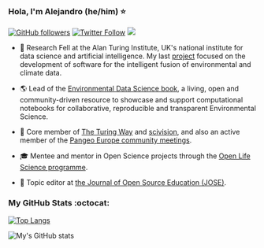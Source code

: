 ### Hola, I'm Alejandro (he/him) ⭐

[![GitHub followers](https://img.shields.io/github/followers/acocac?style=social)](https://github.com/acocac) [![Twitter Follow](https://img.shields.io/twitter/follow/alejo_coca?style=social)](https://twitter.com/alejo_coca) [![](https://img.shields.io/badge/visit-website-orange)](https://acocac.github.io/en/)

- :test_tube:	Research Fell at the Alan Turing Institute, UK's national institute for data science and artificial intelligence. My last [project](https://www.turing.ac.uk/research/research-projects/environmental-monitoring-blending-satellite-and-surface-data) focused on the development of software for the intelligent fusion of environmental and climate data. 

- :earth_americas: Lead of the [Environmental Data Science book](https://github.com/alan-turing-institute/environmental-ds-book), a living, open and community-driven resource to showcase and support computational notebooks for collaborative, reproducible and transparent Environmental Science.

- :busts_in_silhouette: Core member of [The Turing Way](https://github.com/alan-turing-institute/the-turing-way) and [scivision](https://github.com/alan-turing-institute/scivision), and also an active member of the [Pangeo Europe community meetings](https://pangeo.io/meeting-notes.html).

- :mortar_board: Mentee and mentor in Open Science projects through the [Open Life Science programme](https://openlifesci.org).

- 👀 Topic editor at [the Journal of Open Source Education (JOSE)](https://jose.theoj.org/about).

### My GitHub Stats :octocat: 

[![Top Langs](https://github-readme-stats.vercel.app/api/top-langs/?username=acocac&layout=compact&hide=jupyter%20notebook,javascript,html,css,scss&theme=navyblue)](https://github.com/anuraghazra/github-readme-stats) 

![My's GitHub stats](https://github-readme-stats.vercel.app/api?username=acocac&show_icons=true)

